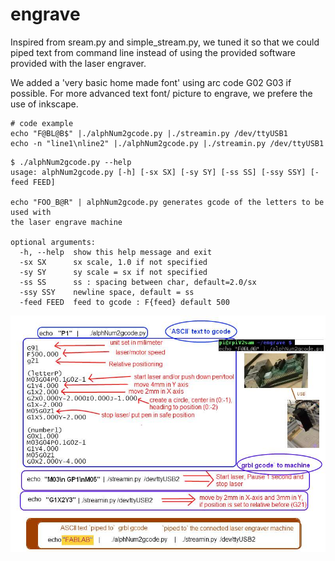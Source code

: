 # engrave

Inspired from sream.py and simple_stream.py, we tuned it so that we could piped text from command line instead of using the provided software provided with the laser engraver.

We added a 'very basic home made font' using arc code G02 G03 if possible.
For more advanced text font/ picture to engrave, we prefere the use of inkscape.

``` shell
# code example
echo "F@BL@B$" |./alphNum2gcode.py |./streamin.py /dev/ttyUSB1 
echo -n "line1\nline2" |./alphNum2gcode.py |./streamin.py /dev/ttyUSB1 

```



``` shell
$ ./alphNum2gcode.py --help
usage: alphNum2gcode.py [-h] [-sx SX] [-sy SY] [-ss SS] [-ssy SSY] [-feed FEED]

echo "FOO_B@R" | alphNum2gcode.py generates gcode of the letters to be used with
the laser engrave machine

optional arguments:
  -h, --help  show this help message and exit
  -sx SX      sx scale, 1.0 if not specified
  -sy SY      sy scale = sx if not specified
  -ss SS      ss : spacing between char, default=2.0/sx
  -ssy SSY    newline space, default = ss
  -feed FEED  feed to gcode : F{feed} default 500
```




![synoptique setup](./engraveSynoptique2.jpg)

